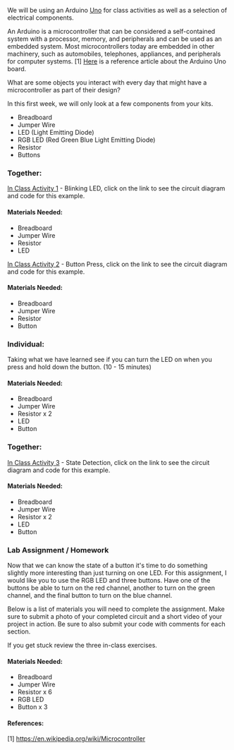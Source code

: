 We will be using an Arduino <a href="https://docs.arduino.cc/hardware/uno-rev3" target="_blank">Uno</a> for class activities as well as a selection of electrical components. 

An Arduino is a microcontroller that can be considered a self-contained system with a processor, memory, and peripherals and can be used as an embedded system.  Most microcontrollers today are embedded in other machinery, such as automobiles, telephones, appliances, and peripherals for computer systems. [1] <a href="https://docs.arduino.cc/tutorials/uno-rev3/intro-to-board" target="_blank">Here</a> is a reference article about the Arduino Uno board. 

What are some objects you interact with every day that might have a microcontroller as part of their design?

In this first week, we will only look at a few components from your kits.

* Breadboard
* Jumper Wire
* LED (Light Emitting Diode)
* RGB LED (Red Green Blue Light Emitting Diode)
* Resistor
* Buttons

### Together:

[In Class Activity 1](https://docs.arduino.cc/tutorials/uno-rev3/Blink) - Blinking LED, click on the link to see the circuit diagram and code for this example.

#### Materials Needed:
* Breadboard
* Jumper Wire
* Resistor
* LED

[In Class Activity 2](https://docs.arduino.cc/built-in-examples/basics/DigitalReadSerial) - Button Press, click on the link to see the circuit diagram and code for this example.

#### Materials Needed:
* Breadboard
* Jumper Wire
* Resistor
* Button

### Individual:

Taking what we have learned see if you can turn the LED on when you press and hold down the button. (10 - 15 minutes)

#### Materials Needed:
* Breadboard
* Jumper Wire
* Resistor x 2
* LED
* Button

### Together:

[In Class Activity 3](https://www.arduino.cc/en/Tutorial/BuiltInExamples/StateChangeDetection) - State Detection, click on the link to see the circuit diagram and code for this example.

#### Materials Needed:
* Breadboard
* Jumper Wire
* Resistor x 2
* LED
* Button

### Lab Assignment / Homework

Now that we can know the state of a button it's time to do something slightly more interesting than just turning on one LED.  For this assignment, I would like you to use the RGB LED and three buttons.  Have one of the buttons be able to turn on the red channel, another to turn on the green channel, and the final button to turn on the blue channel.  

Below is a list of materials you will need to complete the assignment.  Make sure to submit a photo of your completed circuit and a short video of your project in action. Be sure to also submit your code with comments for each section. 

If you get stuck review the three in-class exercises. 

#### Materials Needed:
* Breadboard
* Jumper Wire
* Resistor x 6
* RGB LED
* Button x 3

#### References:
[1] https://en.wikipedia.org/wiki/Microcontroller

